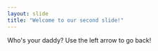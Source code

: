 ```yaml
---
layout: slide
title: "Welcome to our second slide!"
---
```

Who's your daddy?
Use the left arrow to go back!
